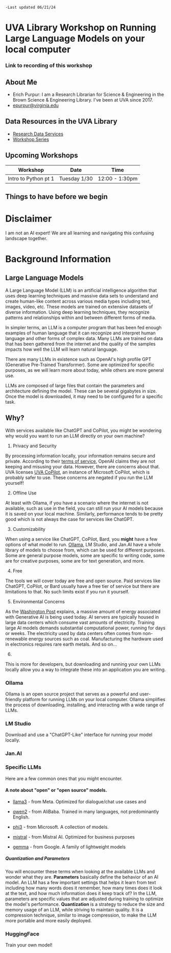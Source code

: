 ```
-Last updated 06/21/24
```

# UVA Library Workshop on Running Large Language Models on your local computer

### Link to recording of this workshop



## About Me
* Erich Purpur: I am a Research Librarian for Science & Engineering in the Brown Science & Engineering Library. I've been at UVA since 2017.
* epurpur@virginia.edu

## Data Resources in the UVA Library
* [Research Data Services](https://data.library.virginia.edu/)
* [Workshop Series](https://data.library.virginia.edu/training/)

## Upcoming Workshops

| Workshop | Date | Time |
| ---- | ---- | ---- |
| Intro to Python pt 1                                                |       Tuesday 1/30   |  12:00 - 1:30pm


## Things to have before we begin


# Disclaimer
I am not an AI expert! We are all learning and navigating this confusing landscape together. 


# Background Information 
## Large Language Models
A Large Language Model (LLM) is an artificial intelligence algorithm that uses deep learning techniques and massive data sets to understand and create human-like content across various media types including text, images, video, etc. These models are trained on extensive datasets of diverse information. Using deep learning techniques, they recognize patterns and relationships within and between different forms of media.

In simpler terms, an LLM is a computer program that has been fed enough examples of human language that it can recognize and interpret human language and other forms of complex data. Many LLMs are trained on data that has been gathered from the internet and the quality of the samples impacts how well the LLM will learn natural language. 

There are many LLMs in existence such as OpenAI's high profile GPT (Generative Pre-Trained Transformer). Some are optimized for specific purposes, as we will learn more about today, while others are more general use. 

LLMs are composed of large files that contain the parameters and architecture defining the model. These can be several gigabytes in size. Once the model is downloaded, it may need to be configured for a specific task. 


## Why?

With services available like ChatGPT and CoPilot, you might be wondering why would you want to run an LLM directly on your own machine?

1. Privacy and Security

By processing information locally, your information remains secure and private. According to their [terms of service](https://openai.com/policies/terms-of-use/), OpenAI claims they are not keeping and misusing your data. However, there are concerns about that. UVA licenses [UVA CoPilot](https://virginia.service-now.com/its?id=itsweb_kb_article&sys_id=8a0050d847fac610bb2b9c7b116d4317), an instance of Microsoft CoPilot, which is probably safer to use. These concerns are negated if you run the LLM yourself!

2. Offline Use

At least with Ollama, if you have a scenario where the internet is not available, such as use in the field, you can still run your AI models because it is saved on your local machine. Similarly, performance tends to be pretty good which is not always the case for services like ChatGPT.

3. Customizability

When using a service like ChatGPT, CoPilot, Bard, you **might** have a few options of what model to run. [Ollama](https://ollama.com/library), LM Studio, and Jan.AI have a whole library of models to choose from, which can be used for different purposes. Some are general purpose models, some are specific to writing code, some are for creative purposes, some are for text generation, and more.

 4. Free

The tools we will cover today are free and open source. Paid services like ChatGPT, CoPilot, or Bard usually have a free tier of service but there are limitations to that. No such limits exist if you run it yourself. 

 5. Environmental Concerns

As the [Washington Post](https://www.washingtonpost.com/business/2024/06/21/artificial-intelligence-nuclear-fusion-climate/) explains, a massive amount of energy associated with Generative AI is being used today. AI servers are typically housed in large data centers which consume vast amounts of electricity. Training large AI models demands substantial computational power, running for days or weeks. The electricity used by data centers often comes from non-renewable energy sources such as coal. Manufacturing the hardware used in electronics requires rare earth metals. And so on...

 6.

This is more for developers, but downloading and running your own LLMs locally allow you a way to integrate these into an application you are writing. 

### Ollama

Ollama is an open source project that serves as a powerful and user-friendly platform for running LLMs on your local computer. Ollama simplifies the process of downloading, installing, and interacting with a wide range of LLMs.

### LM Studio

Download and use a "ChatGPT-Like" interface for running your model locally.

### Jan.AI


### Specific LLMs

Here are a few common ones that you might encounter. 

#### A note about "open" or "open source" models.

* [llama3](https://llama.meta.com/llama3/) - from Meta. Optimized for dialogue/chat use cases and 

* [qwen2](https://www.alibabacloud.com/blog/alibaba-cloud%E2%80%99s-qwen2-with-enhanced-capabilities-tops-llm-leaderboard_601268) - from AliBaba. Trained in many languages, not predominantly English. 

* [phi3](https://news.microsoft.com/source/features/ai/the-phi-3-small-language-models-with-big-potential/) - from Microsoft. A collection of models. 

* [mistral](https://mistral.ai/) - from Mistral AI. Optimized for business purposes

* [gemma](https://ai.google.dev/gemma) - from Google. A family of lightweight models

##### Quantization and Parameters

You will encounter these terms when looking at the available LLMs and wonder what they are. **Parameters** basically define the behavior of an AI model. An LLM has a few important settings that helps it learn from text including how many words does it remember, how many times does it look at the text, and how much information does it keep track of? In the LLM, parameters are specific values that are adjusted during training to optimize the model's performance. **Quantization** is a strategy to reduce the size and memory usage of an LLM, while striving to maintain quality. It is a compression technique, similar to image compression, to make the LLM more portable and more easily deployed.


### HuggingFace

Train your own model!



